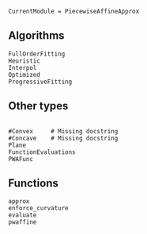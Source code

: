 ```@meta
CurrentModule = PiecewiseAffineApprox
```

## Algorithms

```@docs
FullOrderFitting
Heuristic
Interpol
Optimized
ProgressiveFitting
```

## Other types

```@docs

#Convex     # Missing docstring
#Concave    # Missing docstring
Plane
FunctionEvaluations
PWAFunc
```

## Functions

```@docs
approx
enforce_curvature
evaluate
pwaffine
```